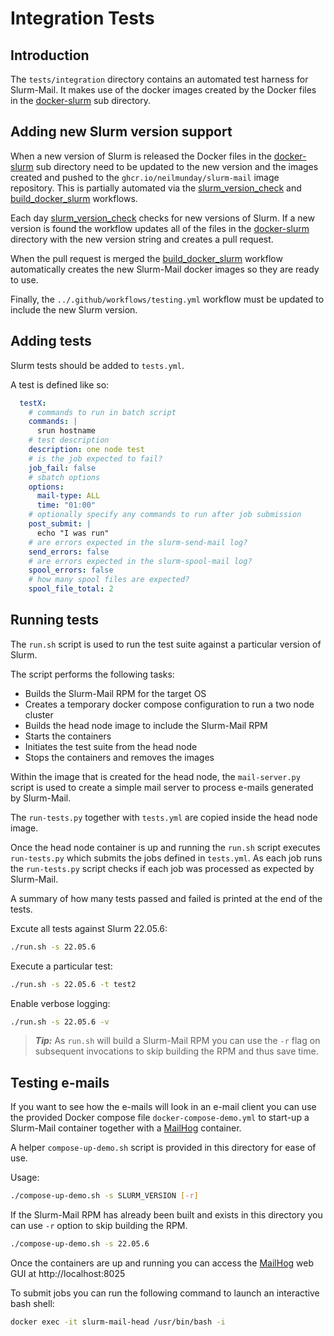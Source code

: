# Integration Tests

## Introduction

The `tests/integration` directory contains an automated test harness for Slurm-Mail. It makes use of the docker images created by the Docker files in the [docker-slurm](docker-slurm) sub directory.

## Adding new Slurm version support

When a new version of Slurm is released the Docker files in the [docker-slurm](docker-slurm) sub directory need to be updated to the new version and the images created and pushed to the `ghcr.io/neilmunday/slurm-mail` image repository. This is partially automated via the [slurm_version_check](../../.github/workflows/slurm_version_check.yml) and [build_docker_slurm](../../.github/workflows/build_docker_slurm.yml) workflows.

Each day [slurm_version_check](../../.github/workflows/slurm_version_check.yml) checks for new versions of Slurm. If a new version is found the workflow updates all of the files in the [docker-slurm](docker-slurm) directory with the new version string and creates a pull request.

When the pull request is merged the [build_docker_slurm](../../.github/workflows/build_docker_slurm.yml) workflow automatically creates the new Slurm-Mail docker images so they are ready to use.

Finally, the `../.github/workflows/testing.yml` workflow must be updated to include the new Slurm version.

## Adding tests

Slurm tests should be added to `tests.yml`.

A test is defined like so:

```yaml
  testX:
    # commands to run in batch script
    commands: |
      srun hostname  
    # test description
    description: one node test
    # is the job expected to fail?
    job_fail: false
    # sbatch options
    options:
      mail-type: ALL
      time: "01:00"
    # optionally specify any commands to run after job submission
    post_submit: |
      echo "I was run"
    # are errors expected in the slurm-send-mail log?
    send_errors: false
    # are errors expected in the slurm-spool-mail log?
    spool_errors: false
    # how many spool files are expected?
    spool_file_total: 2
```

## Running tests

The `run.sh` script is used to run the test suite against a particular version of Slurm.

The script performs the following tasks:

* Builds the Slurm-Mail RPM for the target OS
* Creates a temporary docker compose configuration to run a two node cluster
* Builds the head node image to include the Slurm-Mail RPM
* Starts the containers
* Initiates the test suite from the head node
* Stops the containers and removes the images

Within the image that is created for the head node, the `mail-server.py` script is used to create a simple mail server to process e-mails generated by Slurm-Mail.

The `run-tests.py` together with `tests.yml` are copied inside the head node image.

Once the head node container is up and running the `run.sh` script executes `run-tests.py` which submits the jobs defined in `tests.yml`. As each job runs the `run-tests.py` script checks if each job was processed as expected by Slurm-Mail.

A summary of how many tests passed and failed is printed at the end of the tests.

Excute all tests against Slurm 22.05.6:

```bash
./run.sh -s 22.05.6
```

Execute a particular test:

```bash
./run.sh -s 22.05.6 -t test2
```

Enable verbose logging:

```bash
./run.sh -s 22.05.6 -v
```

> **_Tip:_** As `run.sh` will build a Slurm-Mail RPM you can use the `-r` flag on subsequent invocations to skip building the RPM and thus save time.

## Testing e-mails

If you want to see how the e-mails will look in an e-mail client you can use the provided Docker compose file `docker-compose-demo.yml` to start-up a Slurm-Mail container together with a [MailHog](https://hub.docker.com/r/mailhog/mailhog/) container.

A helper `compose-up-demo.sh` script is provided in this directory for ease of use.

Usage:

```bash
./compose-up-demo.sh -s SLURM_VERSION [-r]
```

If the Slurm-Mail RPM has already been built and exists in this directory you can use `-r` option to skip building the RPM.

```bash
./compose-up-demo.sh -s 22.05.6
```

Once the containers are up and running you can access the [MailHog](https://hub.docker.com/r/mailhog/mailhog/) web GUI at http://localhost:8025

To submit jobs you can run the following command to launch an interactive bash shell:

```bash
docker exec -it slurm-mail-head /usr/bin/bash -i
```
